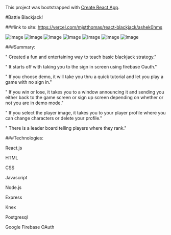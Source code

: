 This project was bootstrapped with [Create React App](https://github.com/facebook/create-react-app).

#Battle Blackjack!

###link to site:
https://vercel.com/mjstthomas/react-blackjack/ashek0hms

![image](https://user-images.githubusercontent.com/53156193/90138764-586c1800-dd2c-11ea-8556-bb8981cfd9da.png)
![image](https://user-images.githubusercontent.com/53156193/90139307-0972b280-dd2d-11ea-88a6-15f04fd95250.png)
![image](https://user-images.githubusercontent.com/53156193/90138904-7c2f5e00-dd2c-11ea-97b4-3fda751c1a55.png)
![image](https://user-images.githubusercontent.com/53156193/90138989-98cb9600-dd2c-11ea-89b7-f8588f107dba.png)
![image](https://user-images.githubusercontent.com/53156193/90139067-b7ca2800-dd2c-11ea-93f8-569833f513c9.png)
![image](https://user-images.githubusercontent.com/53156193/90139130-c9abcb00-dd2c-11ea-8fa7-fb61855df15b.png)
![image](https://user-images.githubusercontent.com/53156193/90139176-db8d6e00-dd2c-11ea-9bad-b7597c829929.png)



###Summary:

"  Created a fun and entertaining way to teach basic blackjack strategy."

"  It starts off with taking you to the sign in screen using firebase Oauth."

"  If you choose demo, it will take you thru a quick tutorial and let you play a game with no sign in."

"  If you win or lose, it takes you to a window announcing it and sending you either back to the game screen or sign up screen depending on whether or not you are    in demo mode."

"  If you select the player image, it takes you to your player profile where you can change characters or delete your profile."

"  There is a leader board telling players where they rank."




###Technologies:

React.js

HTML

CSS

Javascript

Node.js

Express

Knex

Postgresql

Google Firebase OAuth
